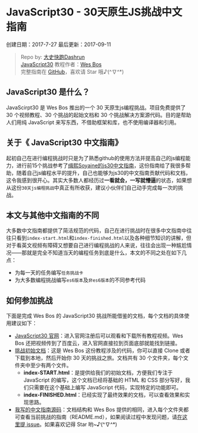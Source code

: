 # JavaScript30 - 30天原生JS挑战中文指南

创建日期：2017-7-27
最后更新：2017-09-11

> Repo by: [大史快跑Dashrun](https://github.com/dashrun)  
> [JavaScript30](https://javascript30.com) 教程作者：[Wes Bos](https://github.com/wesbos)    
> 完整指南在 [GitHub](https://github.com/dashrun/vanilla-javascript-30)，喜欢请 Star 哦♪(^∇^*)

## JavaScript30 是什么？

JavaScirpt30 是 Wes Bos 推出的一个 30 天原生js编程挑战。项目免费提供了 30 个视频教程、30 个挑战的起始文档和 30 个挑战解决方案源代码。目的是帮助人们用纯 JavaScript 来写东西，不借助框架和库，也不使用编译器和引用。

## 关于《 JavaScript30 中文指南》

起初自己在进行编程挑战时只是为了熟悉github的使用方法并提高自己的js编程能力，进行前15个挑战参考了[缉熙Soyaine的js30中文指南](https://github.com/soyaine/JavaScript30)，这份指南给了我很多帮助，随着自己js编程水平的提升，自己也能够为js30的中文指南贡献代码和文档，这令我感到很开心。其实大多数人都经历过**一看就会，一写就懵逼**的状态，如果想从这份`30天js编程挑战`中真正有所收获，建议小伙伴们自己动手完成每一次的挑战。   

## 本文与其他中文指南的不同

大多数中文指南都提供了简洁规范的代码，自己在进行挑战时在很多中文指南中往往只看到`index-start.html`和`index-finished.html`以及各种细节知识的讲解，但对于看英文视频有障碍又想要自己进行编程挑战的人来说，往往会出现一种尴尬情况——那就是完全不知道当天的编程任务到底是什么，本文的不同之处在如下几点：
- 为每一天的任务编写`任务挑战卡`
- 为大多数编程挑战编写`es6版本`及`非es6版本`的不同参考代码

## 如何参加挑战

下面是完成 Wes Bos 的 JavaScript30 挑战所能借鉴的文档，每个文档的具体使用建议如下：

- [JavaScript30 官网](https://javascript30.com)：进入官网注册后可以观看和下载所有教程视频。Wes Bos 还把视频传到了百度云，进入官网直接拉到页面底部就能找到链接。
- [挑战初始文档](https://github.com/wesbos/JavaScript30)：这是 Wes Bos 这份教程涉及的代码，你可以直接 Clone 或者下载到本地，然后开始你 30 天的挑战之旅。文档共有 30 个文件夹，每个文件夹中至少有两个文件。
    - **index-START.html**：是提供给我们的初始文档，方便我们专注于 JavaScript 的编写，这个文档已经将基础的 HTML 和 CSS 部分写好，我们只需要在这个基础上编写 JavaScript 代码，实现特定的功能即可。
    - **index-FINISHED.html**：已经实现了最终效果的文档，可以查看效果和实现思路。
- [我写的中文指南源码](https://github.com/dashrun/vanilla-javascript-30)：文档结构和 Wes Bos 提供的相同，进入每个文件夹都可查看当前挑战的指南（README.md），如果阅读过程中发现问题，请[在这里提 issue](https://github.com/dashrun/vanilla-javascript-30/issues)。如果喜欢记得 Star 哟~♪(^∇^*)


